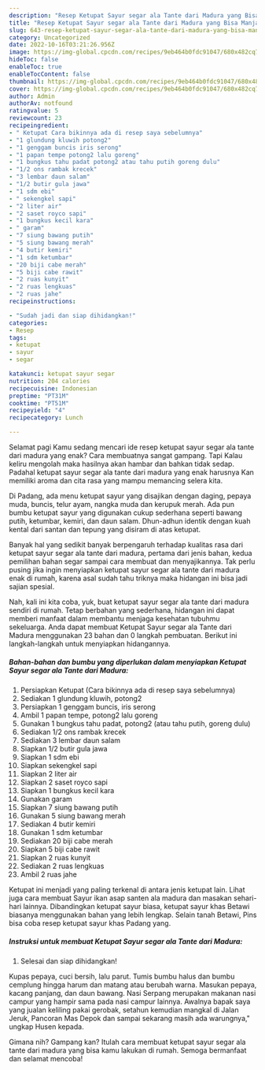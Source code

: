 ```yaml
---
description: "Resep Ketupat Sayur segar ala Tante dari Madura yang Bisa Manjain Lidah, Buat Buka Puasa}"
title: "Resep Ketupat Sayur segar ala Tante dari Madura yang Bisa Manjain Lidah, Buat Buka Puasa}"
slug: 643-resep-ketupat-sayur-segar-ala-tante-dari-madura-yang-bisa-manjain-lidah-buat-buka-puasa
category: Uncategorized
date: 2022-10-16T03:21:26.956Z
image: https://img-global.cpcdn.com/recipes/9eb464b0fdc91047/680x482cq70/ketupat-sayur-segar-ala-tante-dari-madura-foto-resep-utama.jpg
hideToc: false
enableToc: true
enableTocContent: false
thumbnail: https://img-global.cpcdn.com/recipes/9eb464b0fdc91047/680x482cq70/ketupat-sayur-segar-ala-tante-dari-madura-foto-resep-utama.jpg
cover: https://img-global.cpcdn.com/recipes/9eb464b0fdc91047/680x482cq70/ketupat-sayur-segar-ala-tante-dari-madura-foto-resep-utama.jpg
author: Admin
authorAv: notfound
ratingvalue: 5
reviewcount: 23
recipeingredient:
- " Ketupat Cara bikinnya ada di resep saya sebelumnya"
- "1 glundung kluwih potong2"
- "1 genggam buncis iris serong"
- "1 papan tempe potong2 lalu goreng"
- "1 bungkus tahu padat potong2 atau tahu putih goreng dulu"
- "1/2 ons rambak krecek"
- "3 lembar daun salam"
- "1/2 butir gula jawa"
- "1 sdm ebi"
- " sekengkel sapi"
- "2 liter air"
- "2 saset royco sapi"
- "1 bungkus kecil kara"
- " garam"
- "7 siung bawang putih"
- "5 siung bawang merah"
- "4 butir kemiri"
- "1 sdm ketumbar"
- "20 biji cabe merah"
- "5 biji cabe rawit"
- "2 ruas kunyit"
- "2 ruas lengkuas"
- "2 ruas jahe"
recipeinstructions:

- "Sudah jadi dan siap dihidangkan!"
categories:
- Resep
tags:
- ketupat
- sayur
- segar

katakunci: ketupat sayur segar 
nutrition: 204 calories
recipecuisine: Indonesian
preptime: "PT31M"
cooktime: "PT51M"
recipeyield: "4"
recipecategory: Lunch

---
```



Selamat pagi Kamu sedang mencari ide resep ketupat sayur segar ala tante dari madura yang enak? Cara membuatnya sangat gampang. Tapi Kalau keliru mengolah maka hasilnya akan hambar dan bahkan tidak sedap. Padahal ketupat sayur segar ala tante dari madura yang enak harusnya Kan memiliki aroma dan cita rasa yang mampu memancing selera kita.


Di Padang, ada menu ketupat sayur yang disajikan dengan daging, pepaya muda, buncis, telur ayam, nangka muda dan kerupuk merah. Ada pun bumbu ketupat sayur yang digunakan cukup sederhana seperti bawang putih, ketumbar, kemiri, dan daun salam. Dhun-adhun identik dengan kuah kental dari santan dan tepung yang disiram di atas ketupat.

Banyak hal yang sedikit banyak berpengaruh terhadap kualitas rasa dari ketupat sayur segar ala tante dari madura, pertama dari jenis bahan, kedua pemilihan bahan segar sampai cara membuat dan menyajikannya. Tak perlu pusing jika ingin menyiapkan ketupat sayur segar ala tante dari madura enak di rumah, karena asal sudah tahu triknya maka hidangan ini bisa jadi sajian spesial.


Nah, kali ini kita coba, yuk, buat ketupat sayur segar ala tante dari madura sendiri di rumah. Tetap berbahan yang sederhana, hidangan ini dapat memberi manfaat dalam membantu menjaga kesehatan tubuhmu sekeluarga. Anda dapat membuat Ketupat Sayur segar ala Tante dari Madura menggunakan 23 bahan dan 0 langkah pembuatan. Berikut ini langkah-langkah untuk menyiapkan hidangannya.

<!--inarticleads1-->

##### Bahan-bahan dan bumbu yang diperlukan dalam menyiapkan Ketupat Sayur segar ala Tante dari Madura:

1. Persiapkan  Ketupat (Cara bikinnya ada di resep saya sebelumnya)
1. Sediakan 1 glundung kluwih, potong2
1. Persiapkan 1 genggam buncis, iris serong
1. Ambil 1 papan tempe, potong2 lalu goreng
1. Gunakan 1 bungkus tahu padat, potong2 (atau tahu putih, goreng dulu)
1. Sediakan 1/2 ons rambak krecek
1. Sediakan 3 lembar daun salam
1. Siapkan 1/2 butir gula jawa
1. Siapkan 1 sdm ebi
1. Siapkan  sekengkel sapi
1. Siapkan 2 liter air
1. Siapkan 2 saset royco sapi
1. Siapkan 1 bungkus kecil kara
1. Gunakan  garam
1. Siapkan 7 siung bawang putih
1. Gunakan 5 siung bawang merah
1. Sediakan 4 butir kemiri
1. Gunakan 1 sdm ketumbar
1. Sediakan 20 biji cabe merah
1. Siapkan 5 biji cabe rawit
1. Siapkan 2 ruas kunyit
1. Sediakan 2 ruas lengkuas
1. Ambil 2 ruas jahe


Ketupat ini menjadi yang paling terkenal di antara jenis ketupat lain. Lihat juga cara membuat Sayur ikan asap santen ala madura dan masakan sehari-hari lainnya. Dibandingkan ketupat sayur biasa, ketupat sayur khas Betawi biasanya menggunakan bahan yang lebih lengkap. Selain tanah Betawi, Pins bisa coba resep ketupat sayur khas Padang yang. 

<!--inarticleads2-->

##### Instruksi untuk membuat Ketupat Sayur segar ala Tante dari Madura:


1. Selesai dan siap dihidangkan!

Kupas pepaya, cuci bersih, lalu parut. Tumis bumbu halus dan bumbu cemplung hingga harum dan matang atau berubah warna. Masukan pepaya, kacang panjang, dan daun bawang. Nasi Serpang merupakan makanan nasi campur yang hampir sama pada nasi campur lainnya. Awalnya bapak saya yang jualan keliling pakai gerobak, setahun kemudian mangkal di Jalan Jeruk, Pancoran Mas Depok dan sampai sekarang masih ada warungnya,&#34; ungkap Husen kepada. 

Gimana nih? Gampang kan? Itulah cara membuat ketupat sayur segar ala tante dari madura yang bisa kamu lakukan di rumah. Semoga bermanfaat dan selamat mencoba!
